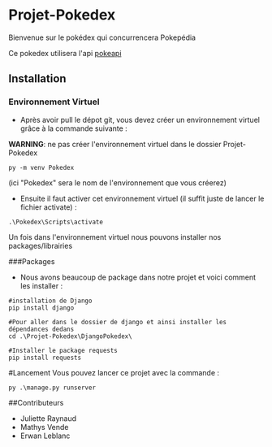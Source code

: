 # Projet-Pokedex

Bienvenue sur le pokédex qui concurrencera Pokepédia

Ce pokedex utilisera l'api [pokeapi](https://pokeapi.co/)

## Installation
### Environnement Virtuel
 - Après avoir pull le dépot git, vous devez créer un environnement virtuel grâce à la commande suivante :

 **WARNING**: ne pas créer l'environnement virtuel dans le dossier Projet-Pokedex
```shell
py -m venv Pokedex
```
(ici "Pokedex" sera le nom de l'environnement que vous créerez)

 - Ensuite il faut activer cet environnement virtuel (il suffit juste de lancer le fichier activate) :
```shell
.\Pokedex\Scripts\activate
```

Un fois dans l'environnement virtuel nous pouvons installer nos packages/librairies

###Packages
 - Nous avons beaucoup de package dans notre projet et voici comment les installer :

```shell
#installation de Django
pip install django

#Pour aller dans le dossier de django et ainsi installer les dépendances dedans
cd .\Projet-Pokedex\DjangoPokedex\

#Installer le package requests
pip install requests
```

#Lancement
Vous pouvez lancer ce projet avec la commande :
````shell
py .\manage.py runserver
````

##Contributeurs
- Juliette Raynaud
- Mathys Vende
- Erwan Leblanc



